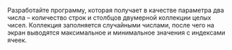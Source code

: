 Разработайте программу, которая получает в качестве параметра два числа –
количество строк и столбцов двумерной коллекции целых чисел. Коллекция заполняется 
случайными числами, после чего на экран выводятся максимальное и минимальное значения с 
индексами ячеек. 
